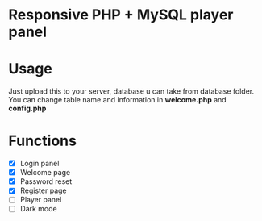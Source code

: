# Responsive PHP + MySQL player panel

# Usage 
Just upload this to your server, database u can take from database folder.
You can change table name and information in **welcome.php** and **config.php**

# Functions
- [x] Login panel
- [x] Welcome page
- [x] Password reset
- [x] Register page
- [ ] Player panel
- [ ] Dark mode
